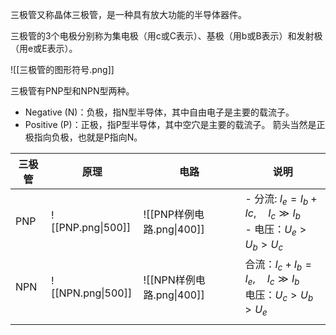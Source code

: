三极管又称晶体三极管，是一种具有放大功能的半导体器件。

三极管的3个电极分别称为集电极（用c或C表示）、基极（用b或B表示）和发射极（用e或E表示）。

![[三极管的图形符号.png]]

三极管有PNP型和NPN型两种。
- Negative (N)：负极，指N型半导体，其中自由电子是主要的载流子。
- Positive (P)：正极，指P型半导体，其中空穴是主要的载流子。
箭头当然是正极指向负极，也就是P指向N。

| 三极管 | 原理                | 电路                    | 说明                                                        |
| --- | ----------------- | --------------------- | --------------------------------------------------------- |
| PNP | ![[PNP.png\|500]] | ![[PNP样例电路.png\|400]] | - 分流: $I_e=I_b+Ic,\quad I_c\gg I_b$<br>- 电压：$U_e>U_b>U_c$ |
| NPN | ![[NPN.png\|500]] | ![[NPN样例电路.png\|400]] | 合流：$I_c+I_b=I_e,\quad I_c\gg I_b$<br>电压：$U_c>U_b>U_e$<br> |
|     |                   |                       |                                                           |

